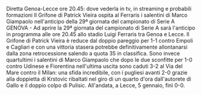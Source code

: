 Diretta Genoa-Lecce ore 20.45: dove vederla in tv, in streaming e probabili formazioni
Il Grifone di Patrick Vieira ospita al Ferraris i salentini di Marco Giampaolo nell'anticipo della 29ª giornata del campionato di Serie A
GENOVA - Ad aprire la 29ª giornata del campionato di Serie A sarà l'anticipo in programma alle ore 20.45 allo stadio Luigi Ferraris tra Genoa e Lecce. Il Grifone di Patrick Vieira è reduce dal doppio pareggio per 1-1 contro Empoli e Cagliari e con una vittoria stasera potrebbe definitivamente allontanarsi dalla zona retrocessione salendo a quota 35 in classifica. Sono invece quartultimi i salentini di Marco Giampaolo che dopo le due sconfitte per 1-0 contro Udinese e Fiorentina nell'ultima uscita sono caduti 3-2 al Via del Mare contro il Milan: una sfida incredibile, con i pugliesi avanti 2-0 grazie alla doppietta di Krstovic ribaltati nel giro di un quarto d'ora dall'autorete di Gallo e il doppio colpo di Pulisic. All'andata, a Lecce, 5 gennaio, finì 0-0.
